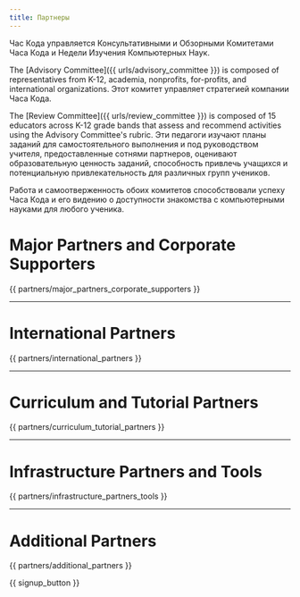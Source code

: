 ```yaml
---
title: Партнеры
---
```


Час Кода управляется Консультативными и Обзорными Комитетами Часа Кода и Недели Изучения Компьютерных Наук.

The [Advisory Committee]({{ urls/advisory_committee }}) is composed of representatives from K-12, academia, nonprofits, for-profits, and international organizations. Этот комитет управляет стратегией компании Часа Кода.

The [Review Committee]({{ urls/review_committee }}) is composed of 15 educators across K-12 grade bands that assess and recommend activities using the Advisory Committee's rubric. Эти педагоги изучают планы заданий для самостоятельного выполнения и под руководством учителя, предоставленные сотнями партнеров, оценивают образовательную ценность заданий, способность привлечь учащихся и потенциальную привлекательность для различных групп учеников.

Работа и самоотверженность обоих комитетов способствовали успеху Часа Кода и его видению о доступности знакомства с компьютерными науками для любого ученика.

# Major Partners and Corporate Supporters

{{ partners/major_partners_corporate_supporters }}

* * *

# International Partners

{{ partners/international_partners }}

* * *

# Curriculum and Tutorial Partners

{{ partners/curriculum_tutorial_partners }}

* * *

# Infrastructure Partners and Tools

{{ partners/infrastructure_partners_tools }}

* * *

# Additional Partners

{{ partners/additional_partners }}

{{ signup_button }}